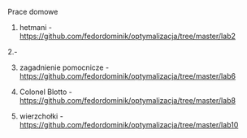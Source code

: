 Prace domowe

1. hetmani - https://github.com/fedordominik/optymalizacja/tree/master/lab2

2.-

3. zagadnienie pomocnicze - https://github.com/fedordominik/optymalizacja/tree/master/lab6

4. Colonel Blotto - https://github.com/fedordominik/optymalizacja/tree/master/lab8

5. wierzchołki - https://github.com/fedordominik/optymalizacja/tree/master/lab10
